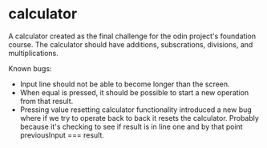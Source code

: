 # calculator
A calculator created as the final challenge for the odin project's foundation course.
The calculator should have additions, subscrations, divisions, and multiplications.

Known bugs:

- Input line should not be able to become longer than the screen.
- When equal is pressed, it should be possible to start a new operation from
    that result.
- Pressing value resetting calculator functionality introduced a new bug where if we try to operate back to back it resets the calculator. Probably because it's checking to see if result is in line one and by that point previousInput === result.
